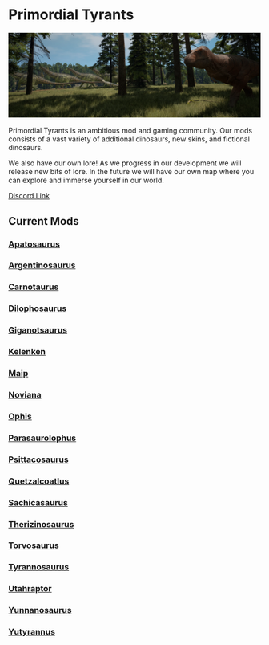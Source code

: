 # Primordial Tyrants

![alt text](<PT Header.webp>)

Primordial Tyrants is an ambitious mod and gaming community. 
Our mods consists of a vast variety of additional dinosaurs, new skins, and fictional dinosaurs. 

We also have our own lore! As we progress in our development we will release new bits of lore. In the future we will have our own map where you can explore and immerse yourself in our world.

[Discord Link](https://discord.gg/primordialtyrants)

## Current Mods

### [Apatosaurus](./Path-of-Titans-PTApatosaurus)
### [Argentinosaurus](./Path-of-Titans-PTArgent)
### [Carnotaurus](./Path-of-Titans-PTCarno)
### [Dilophosaurus](./Path-of-Titans-PTDilophosaurus)
### [Giganotsaurus](./Path-of-Titans-PTGiga)
### [Kelenken](./Path-of-Titans-PTKelenken)
### [Maip](./Path-of-Titans-PTMaip)
### [Noviana](./Path-of-Titans-IgnisNoviana)
### [Ophis](./Path-of-Titans-IgnisOphis)
### [Parasaurolophus](./Path-of-Titans-PTParasaurolophus)
### [Psittacosaurus](./Path-of-Titans-PTPsittacosaurus)
### [Quetzalcoatlus](./Path-of-Titans-PTQuetzalcoatlus)
### [Sachicasaurus](./Path-of-Titans-PTSachicasaurus)
### [Therizinosaurus](./Path-of-Titans-PTTherizinosaurus)
### [Torvosaurus](./Path-of-Titans-PTTorvosaurus)
### [Tyrannosaurus](./Path-of-Titans-PTTyrannosaurus)
### [Utahraptor](./Path-of-Titans-PTUtahraptor)
### [Yunnanosaurus](./Path-of-Titans-PTYunnano)
### [Yutyrannus](./Path-of-Titans-PTYutyrannus)
